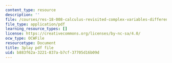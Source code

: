 ```yaml
---
content_type: resource
description: ''
file: /courses/res-18-008-calculus-revisited-complex-variables-differential-equations-and-linear-algebra-fall-2011/b883f62a3221837ab7cf37705d16b09d_an5E940fqZQ.pdf
file_type: application/pdf
learning_resource_types: []
license: https://creativecommons.org/licenses/by-nc-sa/4.0/
ocw_type: OCWFile
resourcetype: Document
title: 3play pdf file
uid: b883f62a-3221-837a-b7cf-37705d16b09d
---
```

